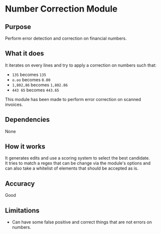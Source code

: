 # Number Correction Module

## Purpose

Perform error detection and correction on financial numbers.

## What it does

It iterates on every lines and try to apply a correction on numbers such that:

- `13S` becomes `135`
- `o.oo` becomes `0.00`
- `1,802,86` becomes `1,802.86`
- `443 65` becomes `443.65`

This module has been made to perform error correction on scanned invoices.

## Dependencies

None

## How it works

It generates edits and use a scoring system to select the best candidate.  
It tries to match a regex that can be change via the module's options and can also take a whitelist of elements that should be accepted as is.

## Accuracy

Good

## Limitations

- Can have some false positive and correct things that are not errors on numbers.
